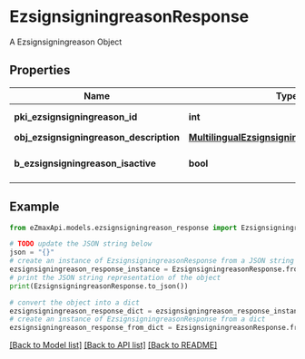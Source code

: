 # EzsignsigningreasonResponse

A Ezsignsigningreason Object

## Properties

Name | Type | Description | Notes
------------ | ------------- | ------------- | -------------
**pki_ezsignsigningreason_id** | **int** | The unique ID of the Ezsignsigningreason | 
**obj_ezsignsigningreason_description** | [**MultilingualEzsignsigningreasonDescription**](MultilingualEzsignsigningreasonDescription.md) |  | 
**b_ezsignsigningreason_isactive** | **bool** | Whether the ezsignsigningreason is active or not | 

## Example

```python
from eZmaxApi.models.ezsignsigningreason_response import EzsignsigningreasonResponse

# TODO update the JSON string below
json = "{}"
# create an instance of EzsignsigningreasonResponse from a JSON string
ezsignsigningreason_response_instance = EzsignsigningreasonResponse.from_json(json)
# print the JSON string representation of the object
print(EzsignsigningreasonResponse.to_json())

# convert the object into a dict
ezsignsigningreason_response_dict = ezsignsigningreason_response_instance.to_dict()
# create an instance of EzsignsigningreasonResponse from a dict
ezsignsigningreason_response_from_dict = EzsignsigningreasonResponse.from_dict(ezsignsigningreason_response_dict)
```
[[Back to Model list]](../README.md#documentation-for-models) [[Back to API list]](../README.md#documentation-for-api-endpoints) [[Back to README]](../README.md)


